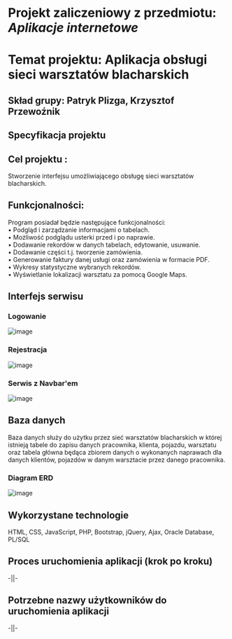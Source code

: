 # Projekt zaliczeniowy z przedmiotu: _**Aplikacje internetowe**_
# Temat projektu: Aplikacja obsługi sieci warsztatów blacharskich
## Skład grupy: Patryk Plizga, Krzysztof Przewoźnik
## Specyfikacja projektu
## Cel projektu :
Stworzenie interfejsu umożliwiającego obsługę sieci warsztatów blacharskich.<br/>

## Funkcjonalności:

Program posiadał będzie następujące funkcjonalności:<br/>
• Podgląd i zarządzanie informacjami o tabelach.<br/>
• Możliwość podglądu usterki przed i po naprawie.<br/>
• Dodawanie rekordów w danych tabelach, edytowanie, usuwanie.<br/>
• Dodawanie części t.j. tworzenie zamówienia.<br/>
• Generowanie faktury danej usługi oraz zamówienia w formacie PDF.<br/>
• Wykresy statystyczne wybranych rekordów.<br/>
• Wyświetlanie lokalizacji warsztatu za pomocą Google Maps.<br/>


## Interfejs serwisu
### Logowanie
![image](https://user-images.githubusercontent.com/62017852/119493697-c1bf9380-bd60-11eb-8d50-c0952c483b83.png)

### Rejestracja
![image](https://user-images.githubusercontent.com/62017852/119493912-ffbcb780-bd60-11eb-9ca0-1aaafe83d8f4.png)

### Serwis z Navbar'em
![image](https://user-images.githubusercontent.com/62017852/119494095-34c90a00-bd61-11eb-91d9-8289ccb11ea6.png)



## Baza danych

Baza danych służy do użytku przez sieć warsztatów blacharskich w której istnieją tabele do zapisu danych pracownika, klienta, pojazdu, warsztatu oraz tabela główna będąca zbiorem danych o wykonanych naprawach dla danych klientów, pojazdów w danym warsztacie przez danego pracownika.<br/>

###	Diagram ERD
![image](https://user-images.githubusercontent.com/59484767/117965278-9f2a8500-b333-11eb-83a2-4f3a482f66df.png)



## Wykorzystane technologie
HTML, CSS, JavaScript, PHP, Bootstrap, jQuery, Ajax, Oracle Database, PL/SQL<br/>

## Proces uruchomienia aplikacji (krok po kroku)
-||-<br/>

## Potrzebne nazwy użytkowników do uruchomienia aplikacji
-||-<br/>
